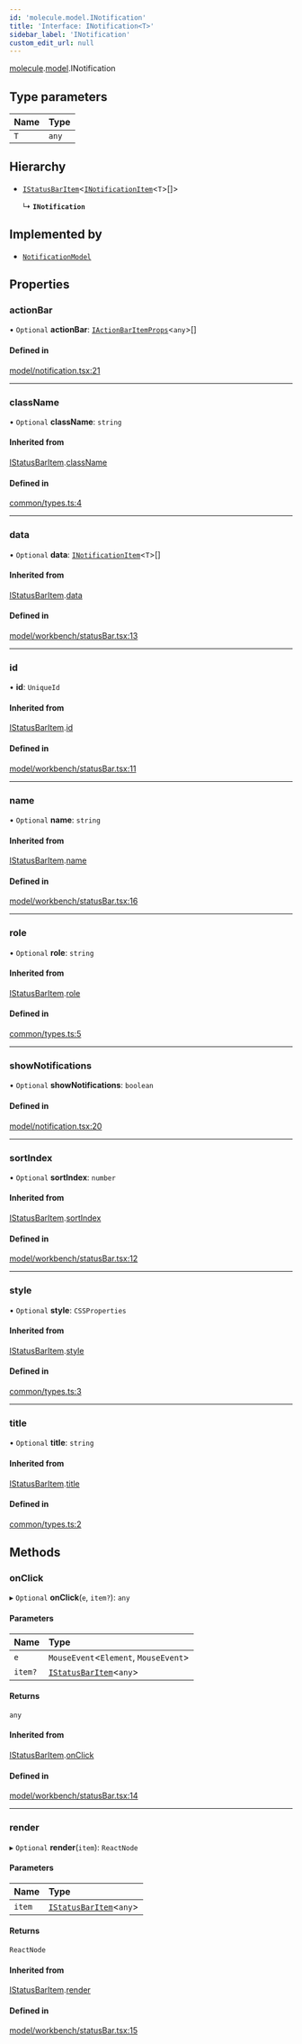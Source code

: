 ```yaml
---
id: 'molecule.model.INotification'
title: 'Interface: INotification<T>'
sidebar_label: 'INotification'
custom_edit_url: null
---
```


[molecule](../namespaces/molecule).[model](../namespaces/molecule.model).INotification

## Type parameters

| Name | Type  |
| :--- | :---- |
| `T`  | `any` |

## Hierarchy

-   [`IStatusBarItem`](molecule.model.IStatusBarItem)<[`INotificationItem`](molecule.model.INotificationItem)<`T`\>[]\>

    ↳ **`INotification`**

## Implemented by

-   [`NotificationModel`](../classes/molecule.model.NotificationModel)

## Properties

### actionBar

• `Optional` **actionBar**: [`IActionBarItemProps`](molecule.component.IActionBarItemProps)<`any`\>[]

#### Defined in

[model/notification.tsx:21](https://github.com/DTStack/molecule/blob/3e6bc450/src/model/notification.tsx#L21)

---

### className

• `Optional` **className**: `string`

#### Inherited from

[IStatusBarItem](molecule.model.IStatusBarItem).[className](molecule.model.IStatusBarItem#classname)

#### Defined in

[common/types.ts:4](https://github.com/DTStack/molecule/blob/3e6bc450/src/common/types.ts#L4)

---

### data

• `Optional` **data**: [`INotificationItem`](molecule.model.INotificationItem)<`T`\>[]

#### Inherited from

[IStatusBarItem](molecule.model.IStatusBarItem).[data](molecule.model.IStatusBarItem#data)

#### Defined in

[model/workbench/statusBar.tsx:13](https://github.com/DTStack/molecule/blob/3e6bc450/src/model/workbench/statusBar.tsx#L13)

---

### id

• **id**: `UniqueId`

#### Inherited from

[IStatusBarItem](molecule.model.IStatusBarItem).[id](molecule.model.IStatusBarItem#id)

#### Defined in

[model/workbench/statusBar.tsx:11](https://github.com/DTStack/molecule/blob/3e6bc450/src/model/workbench/statusBar.tsx#L11)

---

### name

• `Optional` **name**: `string`

#### Inherited from

[IStatusBarItem](molecule.model.IStatusBarItem).[name](molecule.model.IStatusBarItem#name)

#### Defined in

[model/workbench/statusBar.tsx:16](https://github.com/DTStack/molecule/blob/3e6bc450/src/model/workbench/statusBar.tsx#L16)

---

### role

• `Optional` **role**: `string`

#### Inherited from

[IStatusBarItem](molecule.model.IStatusBarItem).[role](molecule.model.IStatusBarItem#role)

#### Defined in

[common/types.ts:5](https://github.com/DTStack/molecule/blob/3e6bc450/src/common/types.ts#L5)

---

### showNotifications

• `Optional` **showNotifications**: `boolean`

#### Defined in

[model/notification.tsx:20](https://github.com/DTStack/molecule/blob/3e6bc450/src/model/notification.tsx#L20)

---

### sortIndex

• `Optional` **sortIndex**: `number`

#### Inherited from

[IStatusBarItem](molecule.model.IStatusBarItem).[sortIndex](molecule.model.IStatusBarItem#sortindex)

#### Defined in

[model/workbench/statusBar.tsx:12](https://github.com/DTStack/molecule/blob/3e6bc450/src/model/workbench/statusBar.tsx#L12)

---

### style

• `Optional` **style**: `CSSProperties`

#### Inherited from

[IStatusBarItem](molecule.model.IStatusBarItem).[style](molecule.model.IStatusBarItem#style)

#### Defined in

[common/types.ts:3](https://github.com/DTStack/molecule/blob/3e6bc450/src/common/types.ts#L3)

---

### title

• `Optional` **title**: `string`

#### Inherited from

[IStatusBarItem](molecule.model.IStatusBarItem).[title](molecule.model.IStatusBarItem#title)

#### Defined in

[common/types.ts:2](https://github.com/DTStack/molecule/blob/3e6bc450/src/common/types.ts#L2)

## Methods

### onClick

▸ `Optional` **onClick**(`e`, `item?`): `any`

#### Parameters

| Name    | Type                                                      |
| :------ | :-------------------------------------------------------- |
| `e`     | `MouseEvent`<`Element`, `MouseEvent`\>                    |
| `item?` | [`IStatusBarItem`](molecule.model.IStatusBarItem)<`any`\> |

#### Returns

`any`

#### Inherited from

[IStatusBarItem](molecule.model.IStatusBarItem).[onClick](molecule.model.IStatusBarItem#onclick)

#### Defined in

[model/workbench/statusBar.tsx:14](https://github.com/DTStack/molecule/blob/3e6bc450/src/model/workbench/statusBar.tsx#L14)

---

### render

▸ `Optional` **render**(`item`): `ReactNode`

#### Parameters

| Name   | Type                                                      |
| :----- | :-------------------------------------------------------- |
| `item` | [`IStatusBarItem`](molecule.model.IStatusBarItem)<`any`\> |

#### Returns

`ReactNode`

#### Inherited from

[IStatusBarItem](molecule.model.IStatusBarItem).[render](molecule.model.IStatusBarItem#render)

#### Defined in

[model/workbench/statusBar.tsx:15](https://github.com/DTStack/molecule/blob/3e6bc450/src/model/workbench/statusBar.tsx#L15)
